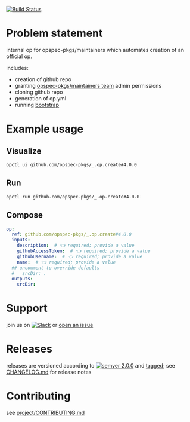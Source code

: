 [![Build Status](https://github.com/opspec-pkgs/_.op.create/workflows/build/badge.svg?branch=master)](https://github.com/opspec-pkgs/_.op.create/actions?query=workflow%3Abuild+branch%3Amaster)

# Problem statement

internal op for opspec-pkgs/maintainers which automates creation of an official op.

includes:
- creation of github repo
- granting [opspec-pkgs/maintainers team](https://github.com/orgs/opspec-pkgs/teams/maintainers/members) admin permissions
- cloning github repo
- generation of op.yml
- running [bootstrap](https://github.com/opspec-pkgs/_.pkg.bootstrap)


# Example usage

## Visualize

```shell
opctl ui github.com/opspec-pkgs/_.op.create#4.0.0
```

## Run

```
opctl run github.com/opspec-pkgs/_.op.create#4.0.0
```

## Compose

```yaml
op:
  ref: github.com/opspec-pkgs/_.op.create#4.0.0
  inputs:
    description:  # 👈 required; provide a value
    githubAccessToken:  # 👈 required; provide a value
    githubUsername:  # 👈 required; provide a value
    name:  # 👈 required; provide a value
  ## uncomment to override defaults
  #   srcDir: .
  outputs:
    srcDir:
```

# Support

join us on
[![Slack](https://img.shields.io/badge/slack-opctl-E01563.svg)](https://join.slack.com/t/opctl/shared_invite/zt-51zodvjn-Ul_UXfkhqYLWZPQTvNPp5w)
or
[open an issue](https://github.com/opspec-pkgs/_.op.create/issues)

# Releases

releases are versioned according to
[![semver 2.0.0](https://img.shields.io/badge/semver-2.0.0-brightgreen.svg)](http://semver.org/spec/v2.0.0.html)
and [tagged](https://git-scm.com/book/en/v2/Git-Basics-Tagging); see
[CHANGELOG.md](CHANGELOG.md) for release notes

# Contributing

see
[project/CONTRIBUTING.md](https://github.com/opspec-pkgs/project/blob/master/CONTRIBUTING.md)
